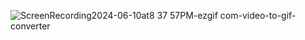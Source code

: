 

![ScreenRecording2024-06-10at8 37 57PM-ezgif com-video-to-gif-converter](https://github.com/ankit210-git/collectionviewBug/assets/172347771/b67973a4-d54b-4bcb-87f9-6909893d5d82)
